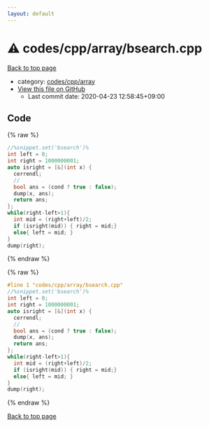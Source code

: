 ```yaml
---
layout: default
---
```


<!-- mathjax config similar to math.stackexchange -->
<script type="text/javascript" async
  src="https://cdnjs.cloudflare.com/ajax/libs/mathjax/2.7.5/MathJax.js?config=TeX-MML-AM_CHTML">
</script>
<script type="text/x-mathjax-config">
  MathJax.Hub.Config({
    TeX: { equationNumbers: { autoNumber: "AMS" }},
    tex2jax: {
      inlineMath: [ ['$','$'] ],
      processEscapes: true
    },
    "HTML-CSS": { matchFontHeight: false },
    displayAlign: "left",
    displayIndent: "2em"
  });
</script>

<script type="text/javascript" src="https://cdnjs.cloudflare.com/ajax/libs/jquery/3.4.1/jquery.min.js"></script>
<script src="https://cdn.jsdelivr.net/npm/jquery-balloon-js@1.1.2/jquery.balloon.min.js" integrity="sha256-ZEYs9VrgAeNuPvs15E39OsyOJaIkXEEt10fzxJ20+2I=" crossorigin="anonymous"></script>
<script type="text/javascript" src="../../../../assets/js/copy-button.js"></script>
<link rel="stylesheet" href="../../../../assets/css/copy-button.css" />


# :warning: codes/cpp/array/bsearch.cpp

<a href="../../../../index.html">Back to top page</a>

* category: <a href="../../../../index.html#2ccaf388340b410f2f5de77ef560fb20">codes/cpp/array</a>
* <a href="{{ site.github.repository_url }}/blob/master/codes/cpp/array/bsearch.cpp">View this file on GitHub</a>
    - Last commit date: 2020-04-23 12:58:45+09:00




## Code

<a id="unbundled"></a>
{% raw %}
```cpp
//%snippet.set('bsearch')%
int left = 0;
int right = 1000000001;
auto isright = [&](int x) {
  cerrendl;
  //
  bool ans = (cond ? true : false);
  dump(x, ans);
  return ans;
};
while(right-left>1){
  int mid = (right+left)/2;
  if (isright(mid)) { right = mid;}
  else{ left = mid; }
}
dump(right);

```
{% endraw %}

<a id="bundled"></a>
{% raw %}
```cpp
#line 1 "codes/cpp/array/bsearch.cpp"
//%snippet.set('bsearch')%
int left = 0;
int right = 1000000001;
auto isright = [&](int x) {
  cerrendl;
  //
  bool ans = (cond ? true : false);
  dump(x, ans);
  return ans;
};
while(right-left>1){
  int mid = (right+left)/2;
  if (isright(mid)) { right = mid;}
  else{ left = mid; }
}
dump(right);

```
{% endraw %}

<a href="../../../../index.html">Back to top page</a>

